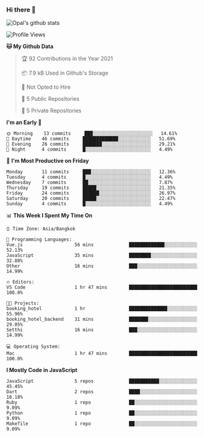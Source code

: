 ### Hi there 👋

![Opal's github stats](https://github-readme-stats.vercel.app/api?username=coolkidneversleep&count_private=true&show_icons=true&theme=radical)


<!--START_SECTION:waka-->
![Profile Views](http://img.shields.io/badge/Profile%20Views-0-blue)

**🐱 My Github Data** 

> 🏆 92 Contributions in the Year 2021
 > 
> 📦 7.9 kB Used in Github's Storage 
 > 
> 🚫 Not Opted to Hire
 > 
> 📜 5 Public Repositories 
 > 
> 🔑 5 Private Repositories  
 > 
**I'm an Early 🐤** 

```text
🌞 Morning    13 commits     ███░░░░░░░░░░░░░░░░░░░░░░   14.61% 
🌆 Daytime    46 commits     █████████████░░░░░░░░░░░░   51.69% 
🌃 Evening    26 commits     ███████░░░░░░░░░░░░░░░░░░   29.21% 
🌙 Night      4 commits      █░░░░░░░░░░░░░░░░░░░░░░░░   4.49%

```
📅 **I'm Most Productive on Friday** 

```text
Monday       11 commits     ███░░░░░░░░░░░░░░░░░░░░░░   12.36% 
Tuesday      4 commits      █░░░░░░░░░░░░░░░░░░░░░░░░   4.49% 
Wednesday    7 commits      ██░░░░░░░░░░░░░░░░░░░░░░░   7.87% 
Thursday     19 commits     █████░░░░░░░░░░░░░░░░░░░░   21.35% 
Friday       24 commits     ██████░░░░░░░░░░░░░░░░░░░   26.97% 
Saturday     20 commits     █████░░░░░░░░░░░░░░░░░░░░   22.47% 
Sunday       4 commits      █░░░░░░░░░░░░░░░░░░░░░░░░   4.49%

```


📊 **This Week I Spent My Time On** 

```text
⌚︎ Time Zone: Asia/Bangkok

💬 Programming Languages: 
Vue.js                   56 mins             █████████████░░░░░░░░░░░░   52.13% 
JavaScript               35 mins             ████████░░░░░░░░░░░░░░░░░   32.88% 
Other                    16 mins             ███░░░░░░░░░░░░░░░░░░░░░░   14.99%

🔥 Editors: 
VS Code                  1 hr 47 mins        █████████████████████████   100.0%

🐱‍💻 Projects: 
booking_hotel            1 hr                ██████████████░░░░░░░░░░░   55.96% 
booking_hotel_backend    31 mins             ███████░░░░░░░░░░░░░░░░░░   29.05% 
Setthi                   16 mins             ███░░░░░░░░░░░░░░░░░░░░░░   14.99%

💻 Operating System: 
Mac                      1 hr 47 mins        █████████████████████████   100.0%

```

**I Mostly Code in JavaScript** 

```text
JavaScript               5 repos             ███████████░░░░░░░░░░░░░░   45.45% 
Dart                     2 repos             ████░░░░░░░░░░░░░░░░░░░░░   18.18% 
Ruby                     1 repo              ██░░░░░░░░░░░░░░░░░░░░░░░   9.09% 
Python                   1 repo              ██░░░░░░░░░░░░░░░░░░░░░░░   9.09% 
Makefile                 1 repo              ██░░░░░░░░░░░░░░░░░░░░░░░   9.09%

```



<!--END_SECTION:waka-->

